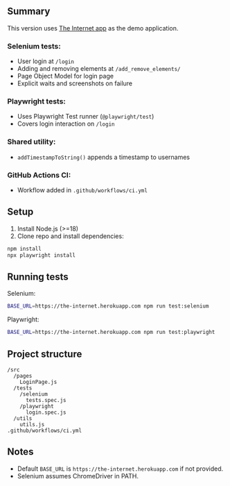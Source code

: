 ## Summary
This version uses [The Internet app](https://the-internet.herokuapp.com) as the demo application.
### Selenium tests:
- User login at `/login`
- Adding and removing elements at `/add_remove_elements/`
- Page Object Model for login page
- Explicit waits and screenshots on failure

### Playwright tests:
- Uses Playwright Test runner (`@playwright/test`)
- Covers login interaction on `/login`

### Shared utility:
- `addTimestampToString()` appends a timestamp to usernames

### GitHub Actions CI:
- Workflow added in `.github/workflows/ci.yml`

## Setup
1. Install Node.js (>=18)
2. Clone repo and install dependencies:
```bash
npm install
npx playwright install
```

## Running tests
Selenium:
```bash
BASE_URL=https://the-internet.herokuapp.com npm run test:selenium
```
Playwright:
```bash
BASE_URL=https://the-internet.herokuapp.com npm run test:playwright
```

## Project structure
```
/src
  /pages
    LoginPage.js
  /tests
    /selenium
      tests.spec.js
    /playwright
      login.spec.js
  /utils
    utils.js
.github/workflows/ci.yml
```

## Notes
- Default `BASE_URL` is `https://the-internet.herokuapp.com` if not provided.
- Selenium assumes ChromeDriver in PATH.

